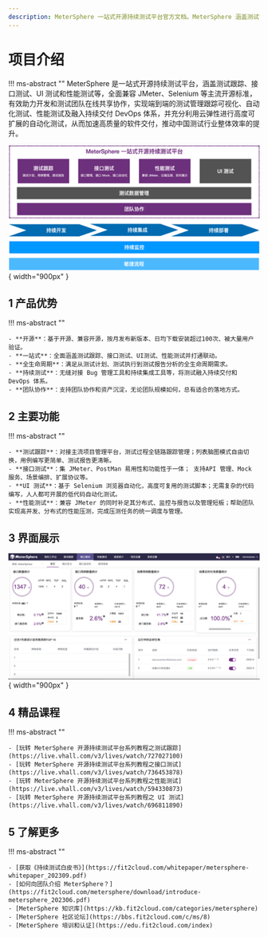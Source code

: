 ```yaml
---
description: MeterSphere 一站式开源持续测试平台官方文档。MeterSphere 涵盖测试管理、接口测试、UI 测试和性能测试等功能，全面兼容 JMeter、Selenium 等主流开源标准，有效助力开发和测试团队充分利用云弹性进行高度可 扩展的自动化测试，加速高质量的软件交付。
---
```


# 项目介绍

!!! ms-abstract ""
	MeterSphere 是一站式开源持续测试平台，涵盖测试跟踪、接口测试、UI 测试和性能测试等，全面兼容 JMeter、Selenium 等主流开源标准，有效助力开发和测试团队在线共享协作，实现端到端的测试管理跟踪可视化、自动化测试、性能测试及融入持续交付 DevOps 体系，并充分利用云弹性进行高度可扩展的自动化测试，从而加速高质量的软件交付，推动中国测试行业整体效率的提升。

![!产品定位](./img/产品定位.png){ width="900px" }

## 1 产品优势

!!! ms-abstract ""

    - **开源**：基于开源、兼容开源，按月发布新版本、日均下载安装超过100次、被大量用户验证。
    - **一站式**：全面涵盖测试跟踪、接口测试、UI测试、性能测试并打通联动。
    - **全生命周期**：满足从测试计划、测试执行到测试报告分析的全生命周期需求。
    - **持续测试**：无缝对接 Bug 管理工具和持续集成工具等，将测试融入持续交付和 DevOps 体系。
    - **团队协作**：支持团队协作和资产沉淀，无论团队规模如何，总有适合的落地方式。

## 2 主要功能

!!! ms-abstract ""

    - **测试跟踪**：对接主流项目管理平台，测试过程全链路跟踪管理；列表脑图模式自由切换，用例编写更简单、测试报告更清晰。
    - **接口测试**：集 JMeter、PostMan 易用性和功能性于一体； 支持API 管理、Mock 服务、场景编排、扩展协议等。
    - **UI 测试**：基于 Selenium 浏览器自动化，高度可复用的测试脚本；无需复杂的代码编写，人人都可开展的低代码自动化测试。
    - **性能测试**：兼容 JMeter 的同时补足其分布式、监控与报告以及管理短板；帮助团队实现高并发、分布式的性能压测，完成压测任务的统一调度与管理。

## 3 界面展示

![!界面说明2](./img/api/接口测试首页.png){ width="900px" }

## 4 精品课程
!!! ms-abstract ""

    - [玩转 MeterSphere 开源持续测试平台系列教程之测试跟踪](https://live.vhall.com/v3/lives/watch/727027100)
    - [玩转 MeterSphere 开源持续测试平台系列教程之接口测试](https://live.vhall.com/v3/lives/watch/736453878)
    - [玩转 MeterSphere 开源持续测试平台系列教程之性能测试](https://live.vhall.com/v3/lives/watch/594330873)
    - [玩转 MeterSphere 开源持续测试平台系列教程之 UI 测试](https://live.vhall.com/v3/lives/watch/696811890)

## 5 了解更多
!!! ms-abstract ""

    - [获取《持续测试白皮书》](https://fit2cloud.com/whitepaper/metersphere-whitepaper_202309.pdf)
    - [如何向团队介绍 MeterSphere？](https://fit2cloud.com/metersphere/download/introduce-metersphere_202306.pdf)
    - [MeterSphere 知识库](https://kb.fit2cloud.com/categories/metersphere)
    - [MeterSphere 社区论坛](https://bbs.fit2cloud.com/c/ms/8)
    - [MeterSphere 培训和认证](https://edu.fit2cloud.com/index)
